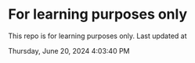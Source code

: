 # For learning purposes only
This repo is for learning purposes only.
Last updated at

Thursday, June 20, 2024 4:03:40 PM


